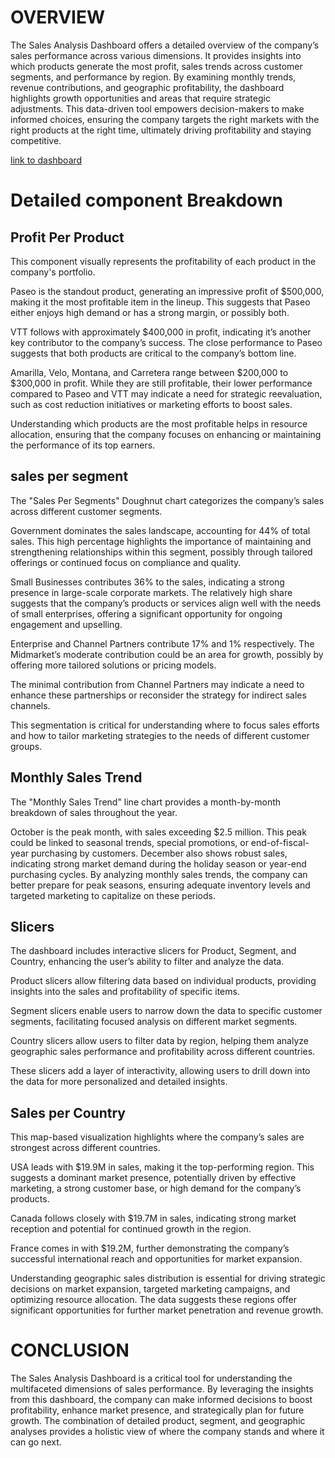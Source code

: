 # OVERVIEW

The Sales Analysis Dashboard offers a detailed overview of the company’s sales performance across various dimensions. It provides insights into which products generate the most profit, sales trends across customer segments, and performance by region. By examining monthly trends, revenue contributions, and geographic profitability, the dashboard highlights growth opportunities and areas that require strategic adjustments. This data-driven tool empowers decision-makers to make informed choices, ensuring the company targets the right markets with the right products at the right time, ultimately driving profitability and staying competitive.

[link to dashboard](https://app.powerbi.com/links/6NywnLI7KW?ctid=36e917dc-1abe-43f4-b189-f92196a6b4ad&pbi_source=linkShare&bookmarkGuid=dd92ea54-5545-41fe-a86b-a6a0b976889e)

# Detailed component Breakdown
## Profit Per Product
This component visually represents the profitability of each product in the company's portfolio.

Paseo is the standout product, generating an impressive profit of $500,000, making it the most profitable item in the lineup. This suggests that Paseo either enjoys high demand or has a strong margin, or possibly both.

VTT follows with approximately $400,000 in profit, indicating it’s another key contributor to the company’s success. The close performance to Paseo suggests that both products are critical to the company’s bottom line.

Amarilla, Velo, Montana, and Carretera range between $200,000 to $300,000 in profit. While they are still profitable, their lower performance compared to Paseo and VTT may indicate a need for strategic reevaluation, such as cost reduction initiatives or marketing efforts to boost sales.

Understanding which products are the most profitable helps in resource allocation, ensuring that the company focuses on enhancing or maintaining the performance of its top earners.

## sales per segment

The "Sales Per Segments" Doughnut chart categorizes the company’s sales across different customer segments.

Government dominates the sales landscape, accounting for 44% of total sales. This high percentage highlights the importance of maintaining and strengthening relationships within this segment, possibly through tailored offerings or continued focus on compliance and quality.

Small Businesses contributes 36% to the sales, indicating a strong presence in large-scale corporate markets. The relatively high share suggests that the company’s products or services align well with the needs of small enterprises, offering a significant opportunity for ongoing engagement and upselling.

Enterprise and Channel Partners contribute 17% and 1% respectively. The Midmarket’s moderate contribution could be an area for growth, possibly by offering more tailored solutions or pricing models. 

The minimal contribution from Channel Partners may indicate a need to enhance these partnerships or reconsider the strategy for indirect sales channels.

This segmentation is critical for understanding where to focus sales efforts and how to tailor marketing strategies to the needs of different customer groups.

## Monthly Sales Trend
The "Monthly Sales Trend" line chart provides a month-by-month breakdown of sales throughout the year.

October is the peak month, with sales exceeding $2.5 million. This peak could be linked to seasonal trends, special promotions, or end-of-fiscal-year purchasing by customers.
December also shows robust sales, indicating strong market demand during the holiday season or year-end purchasing cycles.
By analyzing monthly sales trends, the company can better prepare for peak seasons, ensuring adequate inventory levels and targeted marketing to capitalize on these periods.

## Slicers
The dashboard includes interactive slicers for Product, Segment, and Country, enhancing the user’s ability to filter and analyze the data.

Product slicers allow filtering data based on individual products, providing insights into the sales and profitability of specific items.

Segment slicers enable users to narrow down the data to specific customer segments, facilitating focused analysis on different market segments.

Country slicers allow users to filter data by region, helping them analyze geographic sales performance and profitability across different countries.

These slicers add a layer of interactivity, allowing users to drill down into the data for more personalized and detailed insights.


## Sales per Country
This map-based visualization highlights where the company’s sales are strongest across different countries.

USA leads with $19.9M in sales, making it the top-performing region. This suggests a dominant market presence, potentially driven by effective marketing, a strong customer base, or high demand for the company’s products.

Canada follows closely with $19.7M in sales, indicating strong market reception and potential for continued growth in the region.

France comes in with $19.2M, further demonstrating the company’s successful international reach and opportunities for market expansion.

Understanding geographic sales distribution is essential for driving strategic decisions on market expansion, targeted marketing campaigns, and optimizing resource allocation. The data suggests these regions offer significant opportunities for further market penetration and revenue growth.

# CONCLUSION
The Sales Analysis Dashboard is a critical tool for understanding the multifaceted dimensions of sales performance. By leveraging the insights from this dashboard, the company can make informed decisions to boost profitability, enhance market presence, and strategically plan for future growth. The combination of detailed product, segment, and geographic analyses provides a holistic view of where the company stands and where it can go next.


